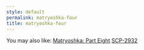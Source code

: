 ```yaml
---
style: default
permalink: matryoshka-four
title: matryoshka-four
---
```

You may also like:
[Matryoshka: Part Eight](http://scp-wiki.net/matryoshka-eight)
[SCP-2932](http://scp-wiki.net/scp-2932)